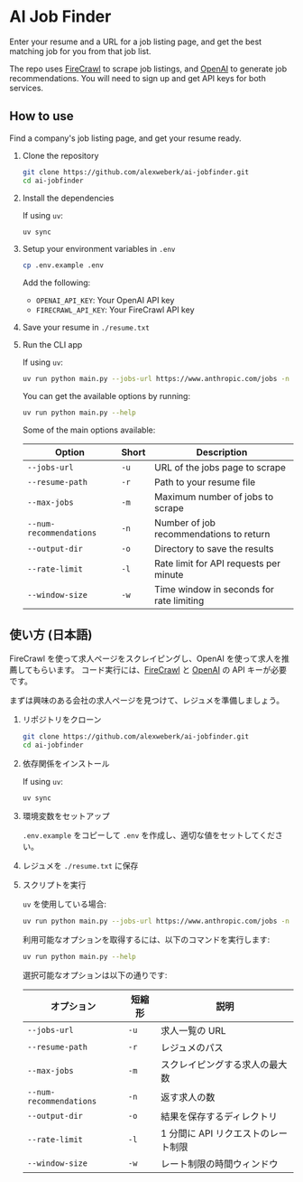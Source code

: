 # AI Job Finder

Enter your resume and a URL for a job listing page, and get the best matching job for you from that job list.

The repo uses [FireCrawl](https://firecrawl.dev/) to scrape job listings, and [OpenAI](https://openai.com/) to generate job recommendations.
You will need to sign up and get API keys for both services.

## How to use

Find a company's job listing page, and get your resume ready.

1. Clone the repository
   ```bash
   git clone https://github.com/alexweberk/ai-jobfinder.git
   cd ai-jobfinder
   ```
2. Install the dependencies

   If using `uv`:

   ```bash
   uv sync
   ```

3. Setup your environment variables in `.env`

   ```bash
   cp .env.example .env
   ```

   Add the following:

   - `OPENAI_API_KEY`: Your OpenAI API key
   - `FIRECRAWL_API_KEY`: Your FireCrawl API key

4. Save your resume in `./resume.txt`
5. Run the CLI app

   If using `uv`:

   ```bash
   uv run python main.py --jobs-url https://www.anthropic.com/jobs -n 5 -m 100
   ```

   You can get the available options by running:

   ```bash
   uv run python main.py --help
   ```

   Some of the main options available:

   | Option                  | Short | Description                              |
   | ----------------------- | ----- | ---------------------------------------- |
   | `--jobs-url`            | `-u`  | URL of the jobs page to scrape           |
   | `--resume-path`         | `-r`  | Path to your resume file                 |
   | `--max-jobs`            | `-m`  | Maximum number of jobs to scrape         |
   | `--num-recommendations` | `-n`  | Number of job recommendations to return  |
   | `--output-dir`          | `-o`  | Directory to save the results            |
   | `--rate-limit`          | `-l`  | Rate limit for API requests per minute   |
   | `--window-size`         | `-w`  | Time window in seconds for rate limiting |

## 使い方 (日本語)

FireCrawl を使って求人ページをスクレイピングし、OpenAI を使って求人を推薦してもらいます。
コード実行には、[FireCrawl](https://firecrawl.dev/) と [OpenAI](https://openai.com/) の API キーが必要です。

まずは興味のある会社の求人ページを見つけて、レジュメを準備しましょう。

1. リポジトリをクローン

   ```bash
   git clone https://github.com/alexweberk/ai-jobfinder.git
   cd ai-jobfinder
   ```

2. 依存関係をインストール

   If using `uv`:

   ```bash
   uv sync
   ```

3. 環境変数をセットアップ

   `.env.example` をコピーして `.env` を作成し、適切な値をセットしてください。

4. レジュメを `./resume.txt` に保存
5. スクリプトを実行

   `uv` を使用している場合:

   ```bash
   uv run python main.py --jobs-url https://www.anthropic.com/jobs -n 5 -m 100
   ```

   利用可能なオプションを取得するには、以下のコマンドを実行します:

   ```bash
   uv run python main.py --help
   ```

   選択可能なオプションは以下の通りです:

   | オプション              | 短縮形 | 説明                                |
   | ----------------------- | ------ | ----------------------------------- |
   | `--jobs-url`            | `-u`   | 求人一覧の URL                      |
   | `--resume-path`         | `-r`   | レジュメのパス                      |
   | `--max-jobs`            | `-m`   | スクレイピングする求人の最大数      |
   | `--num-recommendations` | `-n`   | 返す求人の数                        |
   | `--output-dir`          | `-o`   | 結果を保存するディレクトリ          |
   | `--rate-limit`          | `-l`   | 1 分間に API リクエストのレート制限 |
   | `--window-size`         | `-w`   | レート制限の時間ウィンドウ          |
